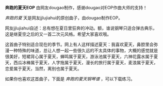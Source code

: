 

**奔跑的夏天EOP** 由网友dougao制作，感谢dougao对EOP作曲大师的支持！

_奔跑的夏_ 天是网友jjlujiahui的原创曲子，由dougao制作EOP。

网友jjlujiahui自述：总有想在夏日里狂奔的冲动。额，谁说钢琴只适合弹古典乐，这是继夏空之后的又一首二次元风格。希望大家喜欢哦。

这首曲子特别适合现在的季节。网上有人这样描述夏天：我喜欢夏天，鼻腔里会弥漫一种特殊的味道，总让人想一起一些很久远的不太具体的事物，大概的感觉就是很美好，短裙背心属于夏天，蝉鸣属于夏天，游泳池属于夏天，六神花露水属于夏天，西瓜冰棒属于夏天，人字拖属于夏天，漫长的旅行属于夏天，麦浪属于夏天，恋爱属于夏天，当然，离别也属于夏天。

如果你也喜欢这首曲子，下面是 _奔跑的夏天钢琴谱_ ，可以下载练习。

